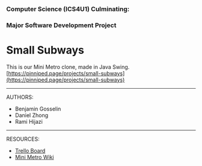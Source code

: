 ### Computer Science (ICS4U1) Culminating:
### Major Software Development Project

# Small Subways
This is our Mini Metro clone, made in Java Swing.
[https://pinniped.page/projects/small-subways](https://pinniped.page/projects/small-subways)

---
AUTHORS:
- Benjamin Gosselin
- Daniel Zhong
- Rami Hijazi

---
RESOURCES:
- [Trello Board](https://trello.com/b/kdMVxzAd/small-subways)
- [Mini Metro Wiki](https://mini-metro.fandom.com/wiki/Mini_Metro_Wiki)
